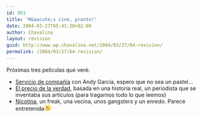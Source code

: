 ```yaml
---
id: 951
title: 'M&aacute;s cine, pronto!'
date: 2004-03-27T05:41:20+02:00
author: Chavalina
layout: revision
guid: http://www.wp.chavalina.net/2004/03/27/64-revision/
permalink: /2004/03/27/64-revision/
---
```

Pr&oacute;ximas tres pel&iacute;culas que ver&eacute;:

  * <a href="http://www.mangafilms.es/serviciodecompania/sinopsis.htm" target="_blank">Servicio de compa&ntilde;&iacute;a</a> con Andy Garc&iacute;a, espero que no sea un pastel&#8230; 
  * <a href="http://www.cinenganos.com/peliculas_ShatteredGlass.html" target="_blank">El precio de la verdad</a>, basada en una historia real, un periodista que se inventaba sus art&iacute;culos (para tragarnos todo lo que leemos)
  * <a href="http://www.mangafilms.es/nicotina/" target="_blank">Nicotina</a>, un freak, una vecina, unos gangsters y un enredo. Parece entretenida![emo](/imagenes/emoticonos/sonrisa.gif)
